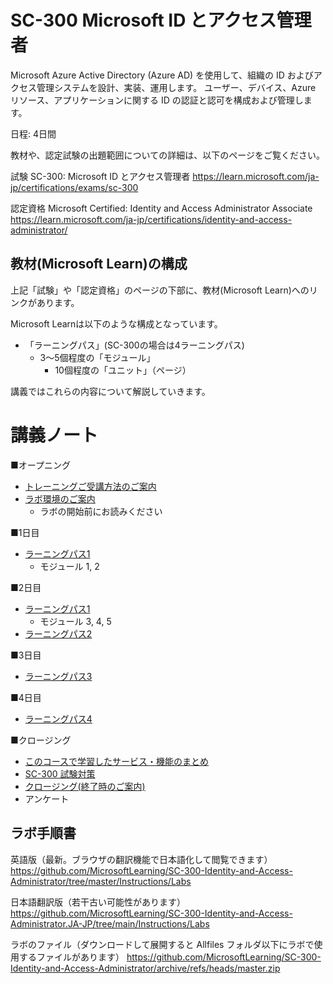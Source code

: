 
# SC-300 Microsoft ID とアクセス管理者

Microsoft Azure Active Directory (Azure AD) を使用して、組織の ID およびアクセス管理システムを設計、実装、運用します。 ユーザー、デバイス、Azure リソース、アプリケーションに関する ID の認証と認可を構成および管理します。

日程: 4日間

教材や、認定試験の出題範囲についての詳細は、以下のページをご覧ください。

試験 SC-300: Microsoft ID とアクセス管理者
https://learn.microsoft.com/ja-jp/certifications/exams/sc-300

認定資格 Microsoft Certified: Identity and Access Administrator Associate
https://learn.microsoft.com/ja-jp/certifications/identity-and-access-administrator/

## 教材(Microsoft Learn)の構成

上記「試験」や「認定資格」のページの下部に、教材(Microsoft Learn)へのリンクがあります。

Microsoft Learnは以下のような構成となっています。

- 「ラーニングパス」(SC-300の場合は4ラーニングパス)
  - 3～5個程度の「モジュール」
    - 10個程度の「ユニット」（ページ）

講義ではこれらの内容について解説していきます。

# 講義ノート

■オープニング

- [トレーニングご受講方法のご案内](../opening.md)
- [ラボ環境のご案内](../cloudslice/README.md)
  - ラボの開始前にお読みください

■1日目

- [ラーニングパス1](lp01.md)
  - モジュール 1, 2

■2日目

- [ラーニングパス1](lp01.md)
  - モジュール 3, 4, 5
- [ラーニングパス2](lp02.md)

■3日目

- [ラーニングパス3](lp03.md)

■4日目

- [ラーニングパス4](lp04.md)

■クロージング

- [このコースで学習したサービス・機能のまとめ](matome.md)
- [SC-300 試験対策](exam.md)
- [クロージング(終了時のご案内)](../closing.md)
- アンケート


## ラボ手順書

英語版（最新。ブラウザの翻訳機能で日本語化して閲覧できます）
https://github.com/MicrosoftLearning/SC-300-Identity-and-Access-Administrator/tree/master/Instructions/Labs

日本語翻訳版（若干古い可能性があります）
https://github.com/MicrosoftLearning/SC-300-Identity-and-Access-Administrator.JA-JP/tree/main/Instructions/Labs

ラボのファイル（ダウンロードして展開すると Allfiles フォルダ以下にラボで使用するファイルがあります）
https://github.com/MicrosoftLearning/SC-300-Identity-and-Access-Administrator/archive/refs/heads/master.zip
